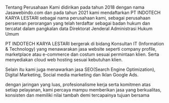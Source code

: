 Tentang Perusahaan Kami
didirikan pada tahun 2018 dengan nama Jasawebindo.com dan pada tahun 2021 kami mendaftarkan PT INDOTECH KARYA LESTARI sebagai nama perusahaan kami, sebagai perusahaan perseroan perorangan yang telah terdaftar sebagai badan hukum dan tercatat dalam pangkalan data Direktorat Jenderal Administrasi Hukum Umum

PT INDOTECH KARYA LESTARI bergerak di bidang Konsultan IT (Information & Technology) yang menawarakan jasa website seperti company profile, marketplace atau e-commerce dan costum sesuai permintaan klien. Serta menyediakan cloud web hosting sesuai kebutuhan klien.

Selain itu kami juga menawarkan jasa SEO(Search Engine Optimization), Digital Marketing, Social media marketing dan Iklan Google Ads.

dengan jaringan yang luas, profesionalisme kerja serta komitmen atas setiap pelayanan, kami percaya mampu memberikan jasa yang berkualitas, konsisten dan memiliki nilai tambah demi tercapainya tujuan bersama
